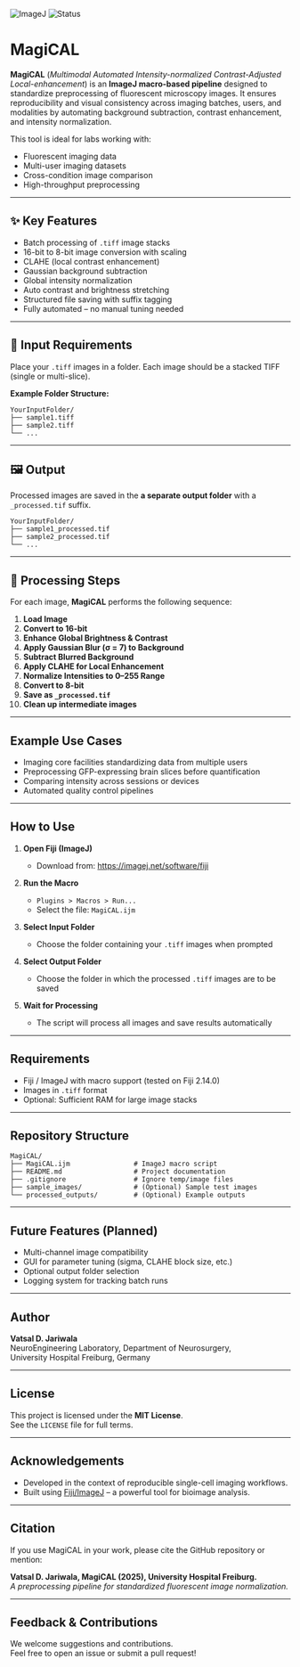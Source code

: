 
![ImageJ](https://img.shields.io/badge/ImageJ-Macro-blue)
![Status](https://img.shields.io/badge/status-Prototype--Stable-yellow)

# MagiCAL

**MagiCAL** (*Multimodal Automated Intensity-normalized Contrast-Adjusted Local-enhancement*) is an **ImageJ macro-based pipeline** designed to standardize preprocessing of fluorescent microscopy images. It ensures reproducibility and visual consistency across imaging batches, users, and modalities by automating background subtraction, contrast enhancement, and intensity normalization.

This tool is ideal for labs working with:
- Fluorescent imaging data
- Multi-user imaging datasets
- Cross-condition image comparison
- High-throughput preprocessing

---

## ✨ Key Features

- Batch processing of `.tiff` image stacks
- 16-bit to 8-bit image conversion with scaling
- CLAHE (local contrast enhancement)
- Gaussian background subtraction
- Global intensity normalization
- Auto contrast and brightness stretching
- Structured file saving with suffix tagging
- Fully automated – no manual tuning needed

---

## 📁 Input Requirements

Place your `.tiff` images in a folder. Each image should be a stacked TIFF (single or multi-slice).

**Example Folder Structure:**
```plaintext
YourInputFolder/
├── sample1.tiff
├── sample2.tiff
└── ...
```

---

## 🖼️ Output

Processed images are saved in the **a separate output folder** with a `_processed.tif` suffix.

```plaintext
YourInputFolder/
├── sample1_processed.tif
├── sample2_processed.tif
└── ...
```

---

## 🔁 Processing Steps

For each image, **MagiCAL** performs the following sequence:

1. **Load Image**
2. **Convert to 16-bit**
3. **Enhance Global Brightness & Contrast**
4. **Apply Gaussian Blur (σ = 7) to Background**
5. **Subtract Blurred Background**
6. **Apply CLAHE for Local Enhancement**
7. **Normalize Intensities to 0–255 Range**
8. **Convert to 8-bit**
9. **Save as `_processed.tif`**
10. **Clean up intermediate images**

---

##  Example Use Cases

- Imaging core facilities standardizing data from multiple users
- Preprocessing GFP-expressing brain slices before quantification
- Comparing intensity across sessions or devices
- Automated quality control pipelines

---

##  How to Use

1. **Open Fiji (ImageJ)**
   - Download from: https://imagej.net/software/fiji

2. **Run the Macro**
   - `Plugins > Macros > Run...`
   - Select the file: `MagiCAL.ijm`

3. **Select Input Folder**
   - Choose the folder containing your `.tiff` images when prompted
  
4. **Select Output Folder**
   - Choose the folder in which the processed `.tiff` images are to be saved

5. **Wait for Processing**
   - The script will process all images and save results automatically

---

##  Requirements

- Fiji / ImageJ with macro support (tested on Fiji 2.14.0)
- Images in `.tiff` format
- Optional: Sufficient RAM for large image stacks

---

##  Repository Structure

```plaintext
MagiCAL/
├── MagiCAL.ijm                # ImageJ macro script
├── README.md                  # Project documentation
├── .gitignore                 # Ignore temp/image files
├── sample_images/             # (Optional) Sample test images
└── processed_outputs/         # (Optional) Example outputs
```

---

##  Future Features (Planned)

- Multi-channel image compatibility
- GUI for parameter tuning (sigma, CLAHE block size, etc.)
- Optional output folder selection
- Logging system for tracking batch runs

---

##  Author

**Vatsal D. Jariwala**  
NeuroEngineering Laboratory, 
Department of Neurosurgery,  
University Hospital Freiburg, Germany

---

##  License

This project is licensed under the **MIT License**.  
See the `LICENSE` file for full terms.

---

##  Acknowledgements

- Developed in the context of reproducible single-cell imaging workflows.
- Built using [Fiji/ImageJ](https://imagej.net/) – a powerful tool for bioimage analysis.

---

##  Citation

If you use MagiCAL in your work, please cite the GitHub repository or mention:

**Vatsal D. Jariwala, MagiCAL (2025), University Hospital Freiburg.**  
*A preprocessing pipeline for standardized fluorescent image normalization.*  

---

##  Feedback & Contributions

We welcome suggestions and contributions.  
Feel free to open an issue or submit a pull request!
